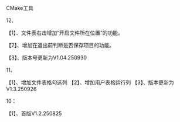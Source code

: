 CMake工具

12、

【1】、文件表右击增加“开启文件所在位置”的功能。

【2】、增加在退出前判断是否保存项目的功能。

【3】、版本号更新为V1.04.250930

11、

【1】、增加文件表格勾选列
【2】、增加用户表格运行列
【3】、版本更新为V1.3.250926

10：

【1】、首版V1.2.250825